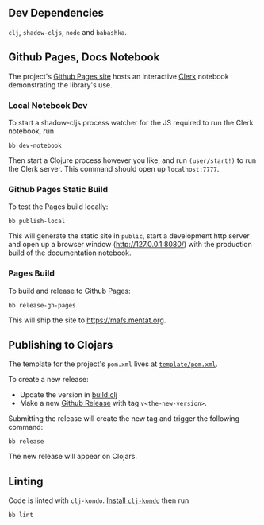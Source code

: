 ## Dev Dependencies

`clj`, `shadow-cljs`, `node` and `babashka`.

## Github Pages, Docs Notebook

The project's [Github Pages site](https://mafs.mentat.org) hosts an
interactive [Clerk](https://github.com/nextjournal/clerk) notebook demonstrating
the library's use.

### Local Notebook Dev

To start a shadow-cljs process watcher for the JS required to run the Clerk
notebook, run

```
bb dev-notebook
```

Then start a Clojure process however you like, and run `(user/start!)` to run
the Clerk server. This command should open up `localhost:7777`.

### Github Pages Static Build

To test the Pages build locally:

```
bb publish-local
```

This will generate the static site in `public`, start a development http server
and open up a browser window (http://127.0.0.1:8080/) with the production build
of the documentation notebook.

### Pages Build

To build and release to Github Pages:

```
bb release-gh-pages
```

This will ship the site to https://mafs.mentat.org.

## Publishing to Clojars

The template for the project's `pom.xml` lives at
[`template/pom.xml`](https://github.com/mentat-collective/mafs.cljs/blob/main/template/pom.xml).

To create a new release:

- Update the version in
  [build.clj](https://github.com/mentat-collective/mafs.cljs/blob/main/build.clj)
- Make a new [Github
  Release](https://github.com/mentat-collective/mafs.cljs/releases) with tag
  `v<the-new-version>`.

Submitting the release will create the new tag and trigger the following
command:

```
bb release
```

The new release will appear on Clojars.

## Linting

Code is linted with `clj-kondo`. [Install
`clj-kondo`](https://github.com/clj-kondo/clj-kondo/blob/master/doc/install.md)
then run

```
bb lint
```
